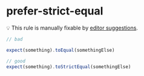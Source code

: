 # prefer-strict-equal

💡 This rule is manually fixable by [editor suggestions](https://eslint.org/docs/latest/use/core-concepts#rule-suggestions).

<!-- end auto-generated rule header -->

```ts
// bad

expect(something).toEqual(somethingElse)

// good
expect(something).toStrictEqual(somethingElse)
```
